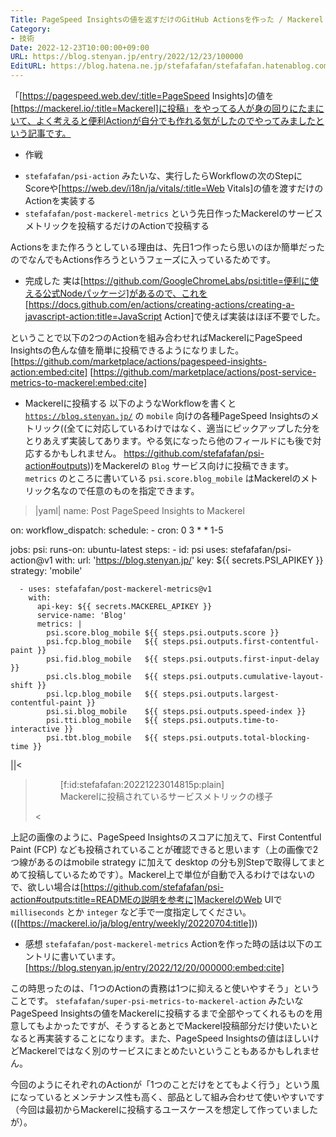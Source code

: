 ```yaml
---
Title: PageSpeed Insightsの値を返すだけのGitHub Actionsを作った / Mackerel にも簡単に投稿できる
Category:
- 技術
Date: 2022-12-23T10:00:00+09:00
URL: https://blog.stenyan.jp/entry/2022/12/23/100000
EditURL: https://blog.hatena.ne.jp/stefafafan/stefafafan.hatenablog.com/atom/entry/4207112889947415144
---
```


「[https://pagespeed.web.dev/:title=PageSpeed Insights]の値を[https://mackerel.io/:title=Mackerel]に投稿」をやってる人が身の回りにたまにいて、よく考えると便利Actionが自分でも作れる気がしたのでやってみましたという記事です。

* 作戦
- <code>stefafafan/psi-action</code> みたいな、実行したらWorkflowの次のStepにScoreや[https://web.dev/i18n/ja/vitals/:title=Web Vitals]の値を渡すだけのActionを実装する
- <code>stefafafan/post-mackerel-metrics</code> という先日作ったMackerelのサービスメトリックを投稿するだけのActionで投稿する

Actionsをまた作ろうとしている理由は、先日1つ作ったら思いのほか簡単だったのでなんでもActions作ろうというフェーズに入っているためです。

* 完成した
実は[https://github.com/GoogleChromeLabs/psi:title=便利に使える公式Nodeパッケージ]があるので、これを[https://docs.github.com/en/actions/creating-actions/creating-a-javascript-action:title=JavaScript Action]で使えば実装はほぼ不要でした。

ということで以下の2つのActionを組み合わせればMackerelにPageSpeed Insightsの色んな値を簡単に投稿できるようになりました。
[https://github.com/marketplace/actions/pagespeed-insights-action:embed:cite]
[https://github.com/marketplace/actions/post-service-metrics-to-mackerel:embed:cite]

* Mackerelに投稿する
以下のようなWorkflowを書くと <code>https://blog.stenyan.jp/</code> の <code>mobile</code> 向けの各種PageSpeed Insightsのメトリック((全てに対応しているわけではなく、適当にピックアップした分をとりあえず実装してあります。やる気になったら他のフィールドにも後で対応するかもしれません。 https://github.com/stefafafan/psi-action#outputs))をMackerelの <code>Blog</code> サービス向けに投稿できます。 <code>metrics</code> のところに書いている <code>psi.score.blog_mobile</code> はMackerelのメトリック名なので任意のものを指定できます。

>|yaml|
name: Post PageSpeed Insights to Mackerel

on:
  workflow_dispatch:
  schedule:
    - cron: 0 3 * * 1-5

jobs:
  psi:
    runs-on: ubuntu-latest
    steps:
      - id: psi
        uses: stefafafan/psi-action@v1
        with:
          url: 'https://blog.stenyan.jp/'
          key: ${{ secrets.PSI_APIKEY }}
          strategy: 'mobile'

      - uses: stefafafan/post-mackerel-metrics@v1
        with:
          api-key: ${{ secrets.MACKEREL_APIKEY }}
          service-name: 'Blog'
          metrics: |
            psi.score.blog_mobile ${{ steps.psi.outputs.score }}
            psi.fcp.blog_mobile   ${{ steps.psi.outputs.first-contentful-paint }}
            psi.fid.blog_mobile   ${{ steps.psi.outputs.first-input-delay }}
            psi.cls.blog_mobile   ${{ steps.psi.outputs.cumulative-layout-shift }}
            psi.lcp.blog_mobile   ${{ steps.psi.outputs.largest-contentful-paint }}
            psi.si.blog_mobile    ${{ steps.psi.outputs.speed-index }}
            psi.tti.blog_mobile   ${{ steps.psi.outputs.time-to-interactive }}
            psi.tbt.blog_mobile   ${{ steps.psi.outputs.total-blocking-time }}
||<

><figure class="figure-image figure-image-fotolife" title="Mackerelに投稿されているサービスメトリックの様子">[f:id:stefafafan:20221223014815p:plain]<figcaption>Mackerelに投稿されているサービスメトリックの様子</figcaption></figure><

上記の画像のように、PageSpeed Insightsのスコアに加えて、First Contentful Paint (FCP) なども投稿されていることが確認できると思います（上の画像で2つ線があるのはmobile strategy に加えて desktop の分も別Stepで取得してまとめて投稿しているためです）。Mackerel上で単位が自動で入るわけではないので、欲しい場合は[https://github.com/stefafafan/psi-action#outputs:title=READMEの説明を参考に]MackerelのWeb UIで <code>milliseconds</code> とか <code>integer</code> など手で一度指定してください。(([https://mackerel.io/ja/blog/entry/weekly/20220704:title]))

* 感想
<code>stefafafan/post-mackerel-metrics</code> Actionを作った時の話は以下のエントリに書いています。
[https://blog.stenyan.jp/entry/2022/12/20/000000:embed:cite]

この時思ったのは、「1つのActionの責務は1つに抑えると使いやすそう」ということです。 <code>stefafafan/super-psi-metrics-to-mackerel-action</code> みたいなPageSpeed Insightsの値をMackerelに投稿するまで全部やってくれるものを用意してもよかったですが、そうするとあとでMackerel投稿部分だけ使いたいとなると再実装することになります。また、PageSpeed Insightsの値はほしいけどMackerelではなく別のサービスにまとめたいということもあるかもしれません。

今回のようにそれぞれのActionが「1つのことだけをとてもよく行う」という風になっているとメンテナンス性も高く、部品として組み合わせて使いやすいです（今回は最初からMackerelに投稿するユースケースを想定して作っていましたが）。
